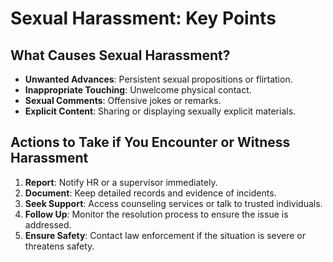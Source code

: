 # Sexual Harassment: Key Points

## What Causes Sexual Harassment?

- **Unwanted Advances**: Persistent sexual propositions or flirtation.
- **Inappropriate Touching**: Unwelcome physical contact.
- **Sexual Comments**: Offensive jokes or remarks.
- **Explicit Content**: Sharing or displaying sexually explicit materials.

## Actions to Take if You Encounter or Witness Harassment

1. **Report**: Notify HR or a supervisor immediately.
2. **Document**: Keep detailed records and evidence of incidents.
3. **Seek Support**: Access counseling services or talk to trusted individuals.
4. **Follow Up**: Monitor the resolution process to ensure the issue is addressed.
5. **Ensure Safety**: Contact law enforcement if the situation is severe or threatens safety.

